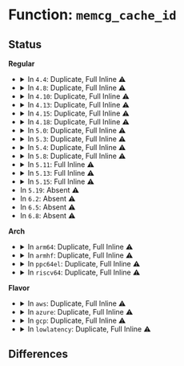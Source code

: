 # Function: <code>memcg_cache_id</code>

## Status
<b>Regular</b>
<ul>
<li>
<details>
<summary>In <code>4.4</code>: Duplicate, Full Inline ⚠️</summary>

**Collision:** Static Duplication

**Inline:** Full

**Transformation:** False

**Instances:**

```
In mm/slab_common.c (ffffffff811b4799)
Location: include/linux/memcontrol.h:764
Inline: True
Inline callers:
  - mm/slab_common.c:memcg_create_kmem_cache
  - mm/slab_common.c:memcg_deactivate_kmem_caches
```
```
In mm/list_lru.c (ffffffff811b8fd2)
Location: include/linux/memcontrol.h:764
Inline: True
Inline callers:
  - mm/list_lru.c:list_lru_add
  - mm/list_lru.c:list_lru_count_one
  - mm/list_lru.c:list_lru_walk_one
  - mm/list_lru.c:list_lru_del
```
</details>
</li>
<li>
<details>
<summary>In <code>4.8</code>: Duplicate, Full Inline ⚠️</summary>

**Collision:** Static Duplication

**Inline:** Full

**Transformation:** False

**Instances:**

```
In mm/slab_common.c (ffffffff811cd966)
Location: include/linux/memcontrol.h:818
Inline: True
Inline callers:
  - mm/slab_common.c:memcg_deactivate_kmem_caches
  - mm/slab_common.c:memcg_create_kmem_cache
```
```
In mm/list_lru.c (ffffffff811d35b6)
Location: include/linux/memcontrol.h:818
Inline: True
Inline callers:
  - mm/list_lru.c:list_lru_walk_one
  - mm/list_lru.c:list_lru_count_one
  - mm/list_lru.c:list_lru_del
  - mm/list_lru.c:list_lru_add
```
</details>
</li>
<li>
<details>
<summary>In <code>4.10</code>: Duplicate, Full Inline ⚠️</summary>

**Collision:** Static Duplication

**Inline:** Full

**Transformation:** False

**Instances:**

```
In mm/slab_common.c (ffffffff811dda36)
Location: include/linux/memcontrol.h:855
Inline: True
Inline callers:
  - mm/slab_common.c:memcg_deactivate_kmem_caches
  - mm/slab_common.c:memcg_create_kmem_cache
```
```
In mm/list_lru.c (ffffffff811e3466)
Location: include/linux/memcontrol.h:855
Inline: True
Inline callers:
  - mm/list_lru.c:list_lru_walk_one
  - mm/list_lru.c:list_lru_count_one
  - mm/list_lru.c:list_lru_del
  - mm/list_lru.c:list_lru_add
```
</details>
</li>
<li>
<details>
<summary>In <code>4.13</code>: Duplicate, Full Inline ⚠️</summary>

**Collision:** Static Duplication

**Inline:** Full

**Transformation:** False

**Instances:**

```
In mm/slab_common.c (ffffffff811e7816)
Location: include/linux/memcontrol.h:1119
Inline: True
Inline callers:
  - mm/slab_common.c:memcg_deactivate_kmem_caches
  - mm/slab_common.c:memcg_create_kmem_cache
```
```
In mm/list_lru.c (ffffffff811ed8a6)
Location: include/linux/memcontrol.h:1119
Inline: True
Inline callers:
  - mm/list_lru.c:list_lru_walk_one
  - mm/list_lru.c:list_lru_count_one
  - mm/list_lru.c:list_lru_del
  - mm/list_lru.c:list_lru_add
```
</details>
</li>
<li>
<details>
<summary>In <code>4.15</code>: Duplicate, Full Inline ⚠️</summary>

**Collision:** Static Duplication

**Inline:** Full

**Transformation:** False

**Instances:**

```
In mm/slab_common.c (ffffffff811fda56)
Location: include/linux/memcontrol.h:1131
Inline: True
Inline callers:
  - mm/slab_common.c:memcg_deactivate_kmem_caches
  - mm/slab_common.c:memcg_create_kmem_cache
```
```
In mm/list_lru.c (ffffffff81203d06)
Location: include/linux/memcontrol.h:1131
Inline: True
Inline callers:
  - mm/list_lru.c:list_lru_walk_one
  - mm/list_lru.c:list_lru_count_one
  - mm/list_lru.c:list_lru_del
  - mm/list_lru.c:list_lru_add
```
</details>
</li>
<li>
<details>
<summary>In <code>4.18</code>: Duplicate, Full Inline ⚠️</summary>

**Collision:** Static Duplication

**Inline:** Full

**Transformation:** False

**Instances:**

```
In mm/slab_common.c (ffffffff8121ed85)
Location: include/linux/memcontrol.h:1223
Inline: True
Inline callers:
  - mm/slab_common.c:memcg_deactivate_kmem_caches
  - mm/slab_common.c:memcg_create_kmem_cache
```
```
In mm/list_lru.c (ffffffff81224895)
Location: include/linux/memcontrol.h:1223
Inline: True
Inline callers:
  - mm/list_lru.c:list_lru_walk_one
  - mm/list_lru.c:list_lru_count_one
  - mm/list_lru.c:list_lru_del
  - mm/list_lru.c:list_lru_add
```
</details>
</li>
<li>
<details>
<summary>In <code>5.0</code>: Duplicate, Full Inline ⚠️</summary>

**Collision:** Static Duplication

**Inline:** Full

**Transformation:** False

**Instances:**

```
In mm/slab_common.c (ffffffff81231d65)
Location: include/linux/memcontrol.h:1308
Inline: True
Inline callers:
  - mm/slab_common.c:memcg_deactivate_kmem_caches
  - mm/slab_common.c:memcg_create_kmem_cache
```
```
In mm/list_lru.c (ffffffff81238083)
Location: include/linux/memcontrol.h:1308
Inline: True
Inline callers:
  - mm/list_lru.c:list_lru_walk_one_irq
  - mm/list_lru.c:list_lru_walk_one
  - mm/list_lru.c:list_lru_count_one
  - mm/list_lru.c:list_lru_del
  - mm/list_lru.c:list_lru_add
```
</details>
</li>
<li>
<details>
<summary>In <code>5.3</code>: Duplicate, Full Inline ⚠️</summary>

**Collision:** Static Duplication

**Inline:** Full

**Transformation:** False

**Instances:**

```
In mm/slab_common.c (ffffffff81242135)
Location: include/linux/memcontrol.h:1349
Inline: True
Inline callers:
  - mm/slab_common.c:memcg_deactivate_kmem_caches
  - mm/slab_common.c:memcg_create_kmem_cache
```
```
In mm/list_lru.c (ffffffff81249663)
Location: include/linux/memcontrol.h:1349
Inline: True
Inline callers:
  - mm/list_lru.c:list_lru_walk_one_irq
  - mm/list_lru.c:list_lru_walk_one
  - mm/list_lru.c:list_lru_count_one
  - mm/list_lru.c:list_lru_del
  - mm/list_lru.c:list_lru_add
```
</details>
</li>
<li>
<details>
<summary>In <code>5.4</code>: Duplicate, Full Inline ⚠️</summary>

**Collision:** Static Duplication

**Inline:** Full

**Transformation:** False

**Instances:**

```
In mm/slab_common.c (ffffffff812505c5)
Location: include/linux/memcontrol.h:1435
Inline: True
Inline callers:
  - mm/slab_common.c:memcg_deactivate_kmem_caches
  - mm/slab_common.c:memcg_create_kmem_cache
```
```
In mm/list_lru.c (ffffffff81257ab3)
Location: include/linux/memcontrol.h:1435
Inline: True
Inline callers:
  - mm/list_lru.c:list_lru_walk_one_irq
  - mm/list_lru.c:list_lru_walk_one
  - mm/list_lru.c:list_lru_count_one
  - mm/list_lru.c:list_lru_del
  - mm/list_lru.c:list_lru_add
```
</details>
</li>
<li>
<details>
<summary>In <code>5.8</code>: Duplicate, Full Inline ⚠️</summary>

**Collision:** Static Duplication

**Inline:** Full

**Transformation:** False

**Instances:**

```
In mm/slab_common.c (ffffffff8127ec25)
Location: include/linux/memcontrol.h:1408
Inline: True
Inline callers:
  - mm/slab_common.c:memcg_deactivate_kmem_caches
  - mm/slab_common.c:memcg_create_kmem_cache
```
```
In mm/list_lru.c (ffffffff81286270)
Location: include/linux/memcontrol.h:1408
Inline: True
Inline callers:
  - mm/list_lru.c:list_lru_walk_one_irq
  - mm/list_lru.c:list_lru_count_one
  - mm/list_lru.c:list_lru_del
  - mm/list_lru.c:list_lru_add
```
</details>
</li>
<li>
<details>
<summary>In <code>5.11</code>: Full Inline ⚠️</summary>

**Collision:** Unique Static

**Inline:** Full

**Transformation:** False

**Instances:**

```
In mm/list_lru.c (ffffffff81290520)
Location: include/linux/memcontrol.h:1650
Inline: True
Inline callers:
  - mm/list_lru.c:list_lru_walk_one_irq
  - mm/list_lru.c:list_lru_count_one
  - mm/list_lru.c:list_lru_del
  - mm/list_lru.c:list_lru_add
```
</details>
</li>
<li>
<details>
<summary>In <code>5.13</code>: Full Inline ⚠️</summary>

**Collision:** Unique Static

**Inline:** Full

**Transformation:** False

**Instances:**

```
In mm/list_lru.c (ffffffff812959b0)
Location: include/linux/memcontrol.h:1680
Inline: True
Inline callers:
  - mm/list_lru.c:list_lru_walk_one_irq
  - mm/list_lru.c:list_lru_count_one
  - mm/list_lru.c:list_lru_del
  - mm/list_lru.c:list_lru_add
```
</details>
</li>
<li>
<details>
<summary>In <code>5.15</code>: Full Inline ⚠️</summary>

**Collision:** Unique Static

**Inline:** Full

**Transformation:** False

**Instances:**

```
In mm/list_lru.c (ffffffff812d6030)
Location: include/linux/memcontrol.h:1689
Inline: True
Inline callers:
  - mm/list_lru.c:list_lru_walk_one_irq
  - mm/list_lru.c:list_lru_count_one
  - mm/list_lru.c:list_lru_del
  - mm/list_lru.c:list_lru_add
```
</details>
</li>
<li>
In <code>5.19</code>: Absent ⚠️
</li>
<li>
In <code>6.2</code>: Absent ⚠️
</li>
<li>
In <code>6.5</code>: Absent ⚠️
</li>
<li>
In <code>6.8</code>: Absent ⚠️
</li>
</ul>
<b>Arch</b>
<ul>
<li>
<details>
<summary>In <code>arm64</code>: Duplicate, Full Inline ⚠️</summary>

**Collision:** Static Duplication

**Inline:** Full

**Transformation:** False

**Instances:**

```
In mm/slab_common.c (ffff8000102e762c)
Location: include/linux/memcontrol.h:1435
Inline: True
Inline callers:
  - mm/slab_common.c:memcg_deactivate_kmem_caches
  - mm/slab_common.c:memcg_create_kmem_cache
```
```
In mm/list_lru.c (ffff8000102ef5fc)
Location: include/linux/memcontrol.h:1435
Inline: True
Inline callers:
  - mm/list_lru.c:list_lru_walk_one_irq
  - mm/list_lru.c:list_lru_walk_one
  - mm/list_lru.c:list_lru_count_one
  - mm/list_lru.c:list_lru_del
  - mm/list_lru.c:list_lru_add
```
</details>
</li>
<li>
<details>
<summary>In <code>armhf</code>: Duplicate, Full Inline ⚠️</summary>

**Collision:** Static Duplication

**Inline:** Full

**Transformation:** False

**Instances:**

```
In mm/slab_common.c (c050b748)
Location: include/linux/memcontrol.h:1435
Inline: True
Inline callers:
  - mm/slab_common.c:memcg_deactivate_kmem_caches
  - mm/slab_common.c:memcg_create_kmem_cache
```
```
In mm/list_lru.c (c051306c)
Location: include/linux/memcontrol.h:1435
Inline: True
Inline callers:
  - mm/list_lru.c:list_lru_walk_one_irq
  - mm/list_lru.c:list_lru_walk_one
  - mm/list_lru.c:list_lru_count_one
  - mm/list_lru.c:list_lru_del
  - mm/list_lru.c:list_lru_add
```
</details>
</li>
<li>
<details>
<summary>In <code>ppc64el</code>: Duplicate, Full Inline ⚠️</summary>

**Collision:** Static Duplication

**Inline:** Full

**Transformation:** False

**Instances:**

```
In mm/slab_common.c (c0000000003a937c)
Location: include/linux/memcontrol.h:1435
Inline: True
Inline callers:
  - mm/slab_common.c:memcg_deactivate_kmem_caches
  - mm/slab_common.c:memcg_create_kmem_cache
```
```
In mm/list_lru.c (c0000000003b3cc0)
Location: include/linux/memcontrol.h:1435
Inline: True
Inline callers:
  - mm/list_lru.c:list_lru_walk_one_irq
  - mm/list_lru.c:list_lru_walk_one
  - mm/list_lru.c:list_lru_count_one
  - mm/list_lru.c:list_lru_del
  - mm/list_lru.c:list_lru_add
```
</details>
</li>
<li>
<details>
<summary>In <code>riscv64</code>: Duplicate, Full Inline ⚠️</summary>

**Collision:** Static Duplication

**Inline:** Full

**Transformation:** False

**Instances:**

```
In mm/slab_common.c (ffffffe0001fd1ce)
Location: include/linux/memcontrol.h:1435
Inline: True
Inline callers:
  - mm/slab_common.c:memcg_deactivate_kmem_caches
  - mm/slab_common.c:memcg_create_kmem_cache
```
```
In mm/list_lru.c (ffffffe000203358)
Location: include/linux/memcontrol.h:1435
Inline: True
Inline callers:
  - mm/list_lru.c:list_lru_walk_one_irq
  - mm/list_lru.c:list_lru_walk_one
  - mm/list_lru.c:list_lru_count_one
  - mm/list_lru.c:list_lru_del
  - mm/list_lru.c:list_lru_add
```
</details>
</li>
</ul>
<b>Flavor</b>
<ul>
<li>
<details>
<summary>In <code>aws</code>: Duplicate, Full Inline ⚠️</summary>

**Collision:** Static Duplication

**Inline:** Full

**Transformation:** False

**Instances:**

```
In mm/slab_common.c (ffffffff81248c15)
Location: include/linux/memcontrol.h:1435
Inline: True
Inline callers:
  - mm/slab_common.c:memcg_deactivate_kmem_caches
  - mm/slab_common.c:memcg_create_kmem_cache
```
```
In mm/list_lru.c (ffffffff81250103)
Location: include/linux/memcontrol.h:1435
Inline: True
Inline callers:
  - mm/list_lru.c:list_lru_walk_one_irq
  - mm/list_lru.c:list_lru_walk_one
  - mm/list_lru.c:list_lru_count_one
  - mm/list_lru.c:list_lru_del
  - mm/list_lru.c:list_lru_add
```
</details>
</li>
<li>
<details>
<summary>In <code>azure</code>: Duplicate, Full Inline ⚠️</summary>

**Collision:** Static Duplication

**Inline:** Full

**Transformation:** False

**Instances:**

```
In mm/slab_common.c (ffffffff8123bbc5)
Location: include/linux/memcontrol.h:1435
Inline: True
Inline callers:
  - mm/slab_common.c:memcg_deactivate_kmem_caches
  - mm/slab_common.c:memcg_create_kmem_cache
```
```
In mm/list_lru.c (ffffffff812430a3)
Location: include/linux/memcontrol.h:1435
Inline: True
Inline callers:
  - mm/list_lru.c:list_lru_walk_one_irq
  - mm/list_lru.c:list_lru_walk_one
  - mm/list_lru.c:list_lru_count_one
  - mm/list_lru.c:list_lru_del
  - mm/list_lru.c:list_lru_add
```
</details>
</li>
<li>
<details>
<summary>In <code>gcp</code>: Duplicate, Full Inline ⚠️</summary>

**Collision:** Static Duplication

**Inline:** Full

**Transformation:** False

**Instances:**

```
In mm/slab_common.c (ffffffff812469b5)
Location: include/linux/memcontrol.h:1435
Inline: True
Inline callers:
  - mm/slab_common.c:memcg_deactivate_kmem_caches
  - mm/slab_common.c:memcg_create_kmem_cache
```
```
In mm/list_lru.c (ffffffff8124dea3)
Location: include/linux/memcontrol.h:1435
Inline: True
Inline callers:
  - mm/list_lru.c:list_lru_walk_one_irq
  - mm/list_lru.c:list_lru_walk_one
  - mm/list_lru.c:list_lru_count_one
  - mm/list_lru.c:list_lru_del
  - mm/list_lru.c:list_lru_add
```
</details>
</li>
<li>
<details>
<summary>In <code>lowlatency</code>: Duplicate, Full Inline ⚠️</summary>

**Collision:** Static Duplication

**Inline:** Full

**Transformation:** False

**Instances:**

```
In mm/slab_common.c (ffffffff812561c5)
Location: include/linux/memcontrol.h:1435
Inline: True
Inline callers:
  - mm/slab_common.c:memcg_deactivate_kmem_caches
  - mm/slab_common.c:memcg_create_kmem_cache
```
```
In mm/list_lru.c (ffffffff8125d843)
Location: include/linux/memcontrol.h:1435
Inline: True
Inline callers:
  - mm/list_lru.c:list_lru_walk_one_irq
  - mm/list_lru.c:list_lru_walk_one
  - mm/list_lru.c:list_lru_count_one
  - mm/list_lru.c:list_lru_del
  - mm/list_lru.c:list_lru_add
```
</details>
</li>
</ul>

## Differences
